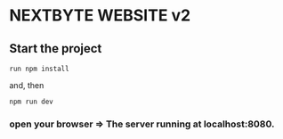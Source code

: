 # NEXTBYTE WEBSITE v2

## Start the project

```
run npm install
```

and, then

```
npm run dev
```

### open your browser => The server running at localhost:8080.
